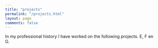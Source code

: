 ```yaml
---
title: "projects"
permalink: "/projects.html"
layout: page
comments: false
---
```

In my professional history I have worked on the following projects. E, F en G.